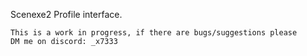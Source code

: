 Scenexe2 Profile interface.

```
This is a work in progress, if there are bugs/suggestions please 
DM me on discord: _x7333
```
